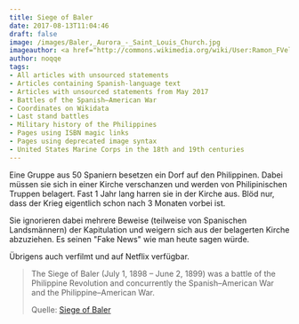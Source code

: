 ```yaml
---
title: Siege of Baler
date: 2017-08-13T11:04:46
draft: false
image: /images/Baler,_Aurora_-_Saint_Louis_Church.jpg
imageauthor: <a href="http://commons.wikimedia.org/wiki/User:Ramon_FVelasquez" title="User:Ramon FVelasquez">Ramon FVelasquez</a>
author: noqqe
tags:
- All articles with unsourced statements
- Articles containing Spanish-language text
- Articles with unsourced statements from May 2017
- Battles of the Spanish–American War
- Coordinates on Wikidata
- Last stand battles
- Military history of the Philippines
- Pages using ISBN magic links
- Pages using deprecated image syntax
- United States Marine Corps in the 18th and 19th centuries
---
```


Eine Gruppe aus 50 Spaniern besetzen ein Dorf auf den Philippinen. Dabei
müssen sie sich in einer Kirche verschanzen und werden von Philipinischen
Truppen belagert. Fast 1 Jahr lang harren sie in der Kirche aus. Blöd nur,
dass der Krieg eigentlich schon nach 3 Monaten vorbei ist.

Sie ignorieren dabei mehrere Beweise (teilweise von Spanischen
Landsmännern) der Kapitulation und weigern sich aus der belagerten Kirche
abzuziehen. Es seinen "Fake News" wie man heute sagen würde.

Übrigens auch verfilmt und auf Netflix verfügbar.

> The Siege of Baler (July 1, 1898 – June 2, 1899) was a battle of the
> Philippine Revolution and concurrently the Spanish–American War and the
> Philippine–American War.
>
> Quelle: [Siege of Baler](https://en.wikipedia.org/wiki/Siege_of_Baler)
